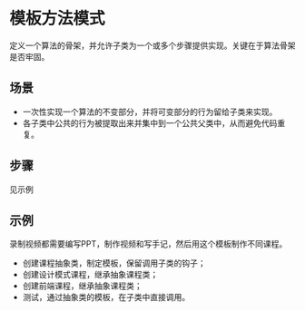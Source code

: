 # 模板方法模式

定义一个算法的骨架，并允许子类为一个或多个步骤提供实现。关键在于算法骨架是否牢固。

## 场景
- 一次性实现一个算法的不变部分，并将可变部分的行为留给子类来实现。
- 各子类中公共的行为被提取出来并集中到一个公共父类中，从而避免代码重复。

## 步骤
见示例

## 示例
录制视频都需要编写PPT，制作视频和写手记，然后用这个模板制作不同课程。
- 创建课程抽象类，制定模板，保留调用子类的钩子；
- 创建设计模式课程，继承抽象课程类；
- 创建前端课程，继承抽象课程类；
- 测试，通过抽象类的模板，在子类中直接调用。